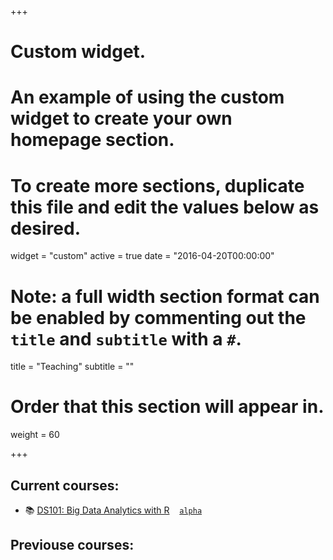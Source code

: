 +++
# Custom widget.
# An example of using the custom widget to create your own homepage section.
# To create more sections, duplicate this file and edit the values below as desired.
widget = "custom"
active = true
date = "2016-04-20T00:00:00"

# Note: a full width section format can be enabled by commenting out the `title` and `subtitle` with a `#`.
title = "Teaching"
subtitle = ""

# Order that this section will appear in.
weight = 60

+++

## Current courses:
- :books: [DS101: Big Data Analytics with R](https://dkkim-r4ds.netlify.com/)  &nbsp;&nbsp; [`alpha`](https://dkkim-r4ds.netlify.com/)

## Previouse courses:
